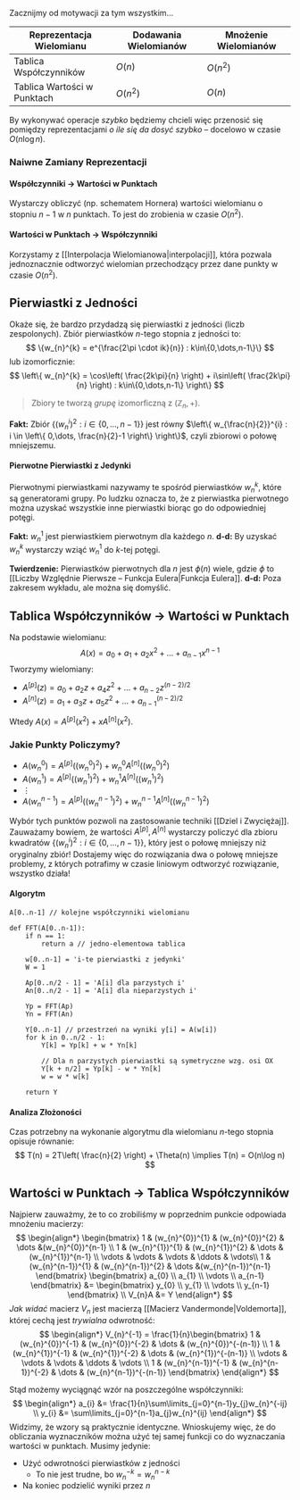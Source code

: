 Zacznijmy od motywacji za tym wszystkim...

| Reprezentacja Wielomianu    | Dodawania Wielomianów | Mnożenie Wielomianów |
| --------------------------- | --------------------- | -------------------- |
| Tablica Współczynników      | $O(n)$                | $O(n^{2})$           |
| Tablica Wartości w Punktach | $O(n^{2})$            | $O(n)$               |

By wykonywać operacje *szybko* będziemy chcieli więc przenosić się pomiędzy reprezentacjami *o ile się da dosyć szybko* – docelowo w czasie $O(n\log n)$.

### Naiwne Zamiany Reprezentacji

#### Współczynniki -> Wartości w Punktach

Wystarczy obliczyć (np. schematem Hornera) wartości wielomianu o stopniu $n-1$ w $n$ punktach. To jest do zrobienia w czasie $O(n^{2})$.

#### Wartości w Punktach -> Współczynniki

Korzystamy z [[Interpolacja Wielomianowa|interpolacji]], która pozwala jednoznacznie odtworzyć wielomian przechodzący przez dane punkty w czasie $O(n^{2})$.

## Pierwiastki z Jedności

Okaże się, że bardzo przydadzą się pierwiastki z jedności (liczb zespolonych).
Zbiór pierwiastków $n$-tego stopnia z jedności to:
$$
\{w_{n}^{k} = e^{\frac{2\pi \cdot ik}{n}} : k\in\{0,\dots,n-1\}\}
$$
lub izomorficznie:
$$
\left\{ w_{n}^{k} = \cos\left( \frac{2k\pi}{n} \right) + i\sin\left( \frac{2k\pi}{n} \right) : k\in\{0,\dots,n-1\} \right\}
$$
> Zbiory te tworzą *grupę* izomorficzną z $(\mathbb{Z}_{n}, +)$.

**Fakt:**
Zbiór $\{(w_{n}^{i})^{2} : i \in \{0,\dots,n-1\}\}$ jest równy $\left\{ w_{\frac{n}{2}}^{i} : i \in \left\{ 0,\dots, \frac{n}{2}-1 \right\} \right\}$, czyli zbiorowi o połowę mniejszemu.

#### Pierwotne Pierwiastki z Jedynki

Pierwotnymi pierwiastkami nazywamy te spośród pierwiastków $w_{n}^{k}$, które są generatorami grupy. Po ludzku oznacza to, że z pierwiastka pierwotnego można uzyskać wszystkie inne pierwiastki biorąc go do odpowiedniej potęgi.

**Fakt:**
$w_{n}^{1}$ jest pierwiastkiem pierwotnym dla każdego $n$.
**d-d:**
By uzyskać $w_{n}^{k}$ wystarczy wziąć $w_{n}^{1}$ do $k$-tej potęgi.

**Twierdzenie:**
Pierwiastków pierwotnych dla $n$ jest $\phi(n)$ wiele, gdzie $\phi$ to [[Liczby Względnie Pierwsze – Funkcja Eulera|Funkcja Eulera]].
**d-d:**
Poza zakresem wykładu, ale można się domyślić.

## Tablica Współczynników -> Wartości w Punktach

Na podstawie wielomianu:
$$
A(x) = a_{0} + a_{1} + a_{2}x^{2} + \dots + a_{n-1}x^{n-1}
$$
Tworzymy wielomiany:

- $A^{[p]}(z) = a_{0} + a_{2}z + a_{4}z^{2} + \dots + a_{n-2}z^{(n-2)/2}$
- $A^{[n]}(z) = a_{1} + a_{3}z + a_{5}z^{2} + \dots + a_{n-1}^{(n-2)/2}$

Wtedy $A(x) = A^{[p]}(x^{2}) + xA^{[n]}(x^{2})$.

### Jakie Punkty Policzymy?

- $A(w_{n}^{0}) = A^{[p]}((w_{n}^{0})^{2}) + w_{n}^{0}A^{[n]}((w_{n}^{0})^{2})$
- $A(w_{n}^{1}) = A^{[p]}((w_{n}^{1})^{2}) + w_{n}^{1}A^{[n]}((w_{n}^{1})^{2})$
- $\vdots$
- $A(w_{n}^{n-1}) = A^{[p]}((w_{n}^{n-1})^{2}) + w_{n}^{n-1}A^{[n]}((w_{n}^{n-1})^{2})$

Wybór tych punktów pozwoli na zastosowanie techniki [[Dziel i Zwyciężaj]]. Zauważamy bowiem, że wartości $A^{[p]},A^{[n]}$ wystarczy policzyć dla zbioru kwadratów $\{(w_{n}^{i})^{2} : i \in \{0,\dots,n-1\}\}$, który jest o połowę mniejszy niż oryginalny zbiór!
Dostajemy więc do rozwiązania dwa o połowę mniejsze problemy, z których potrafimy w czasie liniowym odtworzyć rozwiązanie, wszystko działa!

#### Algorytm

```
A[0..n-1] // kolejne współczynniki wielomianu

def FFT(A[0..n-1]):
	if n == 1:
		return a // jedno-elementowa tablica
	
	w[0..n-1] = 'i-te pierwiastki z jedynki'
	W = 1
	
	Ap[0..n/2 - 1] = 'A[i] dla parzystych i'
	An[0..n/2 - 1] = 'A[i] dla nieparzystych i'
	
	Yp = FFT(Ap)
	Yn = FFT(An)
	
	Y[0..n-1] // przestrzeń na wyniki y[i] = A(w[i])
	for k in 0..n/2 - 1:
		Y[k] = Yp[k] + w * Yn[k]
		
		// Dla n parzystych pierwiastki są symetryczne wzg. osi OX
		Y[k + n/2] = Yp[k] - w * Yn[k]
		w = w * w[k]
	
	return Y
```

#### Analiza Złożoności

Czas potrzebny na wykonanie algorytmu dla wielomianu $n$-tego stopnia opisuje równanie:
$$
T(n) = 2T\left( \frac{n}{2} \right) + \Theta(n) \implies T(n) = O(n\log n)
$$

## Wartości w Punktach -> Tablica Współczynników

Najpierw zauważmy, że to co zrobiliśmy w poprzednim punkcie odpowiada mnożeniu macierzy:
$$
\begin{align*}
\begin{bmatrix}
1 & (w_{n}^{0})^{1} & (w_{n}^{0})^{2} & \dots &(w_{n}^{0})^{n-1}  \\
1 & (w_{n}^{1})^{1} & (w_{n}^{1})^{2} & \dots &(w_{n}^{1})^{n-1} \\
\vdots & \vdots & \vdots & \ddots & \vdots\\
1 & (w_{n}^{n-1})^{1} & (w_{n}^{n-1})^{2} & \dots &(w_{n}^{n-1})^{n-1}
\end{bmatrix} \begin{bmatrix}
a_{0} \\ a_{1} \\ \vdots \\ a_{n-1}
\end{bmatrix} 
&= 
\begin{bmatrix}
y_{0} \\ y_{1} \\ \vdots \\ y_{n-1}
\end{bmatrix} \\
V_{n}A &= Y
\end{align*}
$$
*Jak widać* macierz $V_{n}$ jest macierzą [[Macierz Vandermonde|Voldemorta]], której cechą jest *trywialna* odwrotność:
$$
\begin{align*}
V_{n}^{-1} = \frac{1}{n}\begin{bmatrix}
1 & (w_{n}^{0})^{-1} & (w_{n}^{0})^{-2} & \dots & (w_{n}^{0})^{-(n-1)} \\
1 & (w_{n}^{1})^{-1} & (w_{n}^{1})^{-2} & \dots & (w_{n}^{1})^{-(n-1)} \\
\vdots & \vdots & \vdots & \ddots & \vdots \\
1 & (w_{n}^{n-1})^{-1} & (w_{n}^{n-1})^{-2} & \dots & (w_{n}^{n-1})^{-(n-1)}
\end{bmatrix}
\end{align*}
$$

Stąd możemy wyciągnąć wzór na poszczególne współczynniki:
$$
\begin{align*}
a_{i} &= \frac{1}{n}\sum\limits_{j=0}^{n-1}y_{j}w_{n}^{-ij} \\
y_{i} &= \sum\limits_{j=0}^{n-1}a_{j}w_{n}^{ij}
\end{align*}
$$
Widzimy, że wzory są praktycznie identyczne. Wnioskujemy więc, że do obliczania wyznaczników można użyć tej samej funkcji co do wyznaczania wartości w punktach. Musimy jedynie:

- Użyć odwrotności pierwiastków z jedności
	- To nie jest trudne, bo $w_{n}^{-k} = w_{n}^{n-k}$
- Na koniec podzielić wyniki przez $n$
